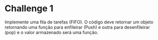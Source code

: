 # Challenge 1

Implemente uma fila de tarefas (FIFO). O código deve retornar um objeto retornando uma função para enfileirar (Push) e outra para desenfileirar (pop) e o valor armazenado será uma função.